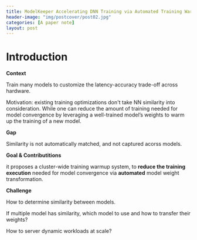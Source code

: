 ```yaml
---
title: ModelKeeper Accelerating DNN Training via Automated Training Warmup
header-image: "img/postcover/post02.jpg"
categories: [A paper note]
layout: post
---
```


# Introduction

**Context**

Train many models to customize the latency-accuracy trade-off across hardware.

Motivation: existing training optimizations don't take NN similarity into consideration. While one can reduce the amount of training needed for model convergence by leveraging a well-trained model’s weights to warm up the training of a new model.

**Gap**

Similarity is not automatically matched, and not captured acorss models.

**Goal & Contributitions**    

it proposes a cluster-wide training warmup system, to **reduce the training execution** needed for model convergence via **automated** model weight transformation.

**Challenge**

How to determine similarity between models.

If multiple model has similarity, which model to use and how to transfer their weights?

How to server dynamic workloads at scale?



